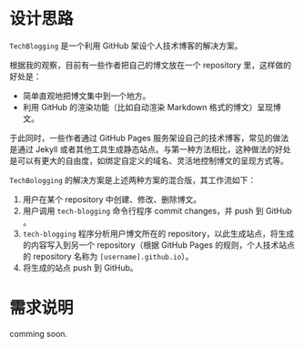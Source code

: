 # 设计思路

`TechBlogging` 是一个利用 GitHub 架设个人技术博客的解决方案。

根据我的观察，目前有一些作者把自己的博文放在一个 repository 里，这样做的好处是：

* 简单直观地把博文集中到一个地方。
* 利用 GitHub 的渲染功能（比如自动渲染 Markdown 格式的博文）呈现博文。

于此同时，一些作者通过 GitHub Pages 服务架设自己的技术博客，常见的做法是通过 Jekyll 或者其他工具生成静态站点。与第一种方法相比，这种做法的好处是可以有更大的自由度，如绑定自定义的域名、灵活地控制博文的呈现方式等。

`TechBologging` 的解决方案是上述两种方案的混合版，其工作流如下：

1. 用户在某个 repository 中创建、修改、删除博文。
2. 用户调用 `tech-blogging` 命令行程序 commit changes，并 push 到 GitHub 。
3. `tech-blogging` 程序分析用户博文所在的 repository，以此生成站点，将生成的内容写入到另一个 repository（根据 GitHub Pages 的规则，个人技术站点的 repository 名称为 `[username].github.io`）。
4. 将生成的站点 push 到 GitHub。

# 需求说明

comming soon.